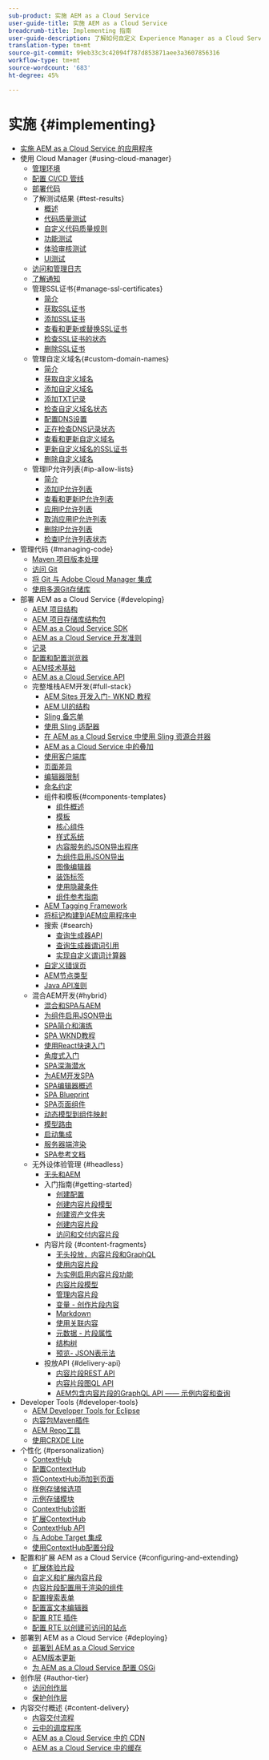 ```yaml
---
sub-product: 实施 AEM as a Cloud Service
user-guide-title: 实施 AEM as a Cloud Service
breadcrumb-title: Implementing 指南
user-guide-description: 了解如何自定义 Experience Manager as a Cloud Service 部署，包括开发和部署主题。
translation-type: tm+mt
source-git-commit: 99eb33c3c42094f787d853871aee3a3607856316
workflow-type: tm+mt
source-wordcount: '683'
ht-degree: 45%

---
```



# 实施 {#implementing}

+ [实施 AEM as a Cloud Service 的应用程序](/help/implementing/home.md)
+ 使用 Cloud Manager {#using-cloud-manager}
   + [管理环境](cloud-manager/manage-environments.md)
   + [配置 CI/CD 管线](cloud-manager/configure-pipeline.md)
   + [部署代码](cloud-manager/deploy-code.md)
   + 了解测试结果 {#test-results}
      + [概述](/help/implementing/cloud-manager/overview-test-results.md)
      + [代码质量测试](/help/implementing/cloud-manager/code-quality-testing.md)
      + [自定义代码质量规则](cloud-manager/custom-code-quality-rules.md)
      + [功能测试](/help/implementing/cloud-manager/functional-testing.md)
      + [体验审核测试](/help/implementing/cloud-manager/experience-audit-testing.md)
      + [UI测试](/help/implementing/cloud-manager/ui-testing.md)
   + [访问和管理日志](cloud-manager/manage-logs.md)
   + [了解通知](cloud-manager/notifications.md)
   + 管理SSL证书{#manage-ssl-certificates}
      + [简介](/help/implementing/cloud-manager/managing-ssl-certifications/introduction.md)
      + [获取SSL证书](/help/implementing/cloud-manager/managing-ssl-certifications/get-ssl-certificate.md)
      + [添加SSL证书](/help/implementing/cloud-manager/managing-ssl-certifications/add-ssl-certificate.md)
      + [查看和更新或替换SSL证书](/help/implementing/cloud-manager/managing-ssl-certifications/view-update-replace-ssl-certificate.md)
      + [检查SSL证书的状态](/help/implementing/cloud-manager/managing-ssl-certifications/check-status-ssl-certificate.md)
      + [删除SSL证书](/help/implementing/cloud-manager/managing-ssl-certifications/delete-ssl-certificate.md)
   + 管理自定义域名{#custom-domain-names}
      + [简介](/help/implementing/cloud-manager/custom-domain-names/introduction.md)
      + [获取自定义域名](/help/implementing/cloud-manager/custom-domain-names/get-custom-domain-name.md)
      + [添加自定义域名](/help/implementing/cloud-manager/custom-domain-names/add-custom-domain-name.md)
      + [添加TXT记录](/help/implementing/cloud-manager/custom-domain-names/add-text-record.md)
      + [检查自定义域名状态](/help/implementing/cloud-manager/custom-domain-names/check-domain-name-status.md)
      + [配置DNS设置](/help/implementing/cloud-manager/custom-domain-names/configure-dns-settings.md)
      + [正在检查DNS记录状态](/help/implementing/cloud-manager/custom-domain-names/check-dns-record-status.md)
      + [查看和更新自定义域名](/help/implementing/cloud-manager/custom-domain-names/view-update-replace-custom-domain-name.md)
      + [更新自定义域名的SSL证书](/help/implementing/cloud-manager/custom-domain-names/update-cdn-ssl-certificate.md)
      + [删除自定义域名](/help/implementing/cloud-manager/custom-domain-names/delete-custom-domain-name.md)
   + 管理IP允许列表{#ip-allow-lists}
      + [简介](/help/implementing/cloud-manager/ip-allow-lists/introduction.md)
      + [添加IP允许列表](/help/implementing/cloud-manager/ip-allow-lists/add-ip-allow-lists.md)
      + [查看和更新IP允许列表](/help/implementing/cloud-manager/ip-allow-lists/view-update-ip-allow-list.md)
      + [应用IP允许列表](/help/implementing/cloud-manager/ip-allow-lists/apply-allow-list.md)
      + [取消应用IP允许列表](/help/implementing/cloud-manager/ip-allow-lists/unapply-ip-allow-list.md)
      + [删除IP允许列表](/help/implementing/cloud-manager/ip-allow-lists/delete-ip-allow-list.md)
      + [检查IP允许列表状态](/help/implementing/cloud-manager/ip-allow-lists/check-ip-allow-list-status.md)
+ 管理代码 {#managing-code}
   + [Maven 项目版本处理](cloud-manager/project-version-handling.md)
   + [访问 Git](cloud-manager/accessing-git.md)
   + [将 Git 与 Adobe Cloud Manager 集成](cloud-manager/integrating-with-git.md)
   + [使用多源Git存储库](/help/implementing/cloud-manager/working-with-multiple-source-git-repositories.md)
+ 部署 AEM as a Cloud Service {#developing}
   + [AEM 项目结构](developing/introduction/aem-project-content-package-structure.md)
   + [AEM 项目存储库结构包](developing/introduction/repository-structure-package.md)
   + [AEM as a Cloud Service SDK](developing/introduction/aem-as-a-cloud-service-sdk.md)
   + [AEM as a Cloud Service 开发准则](developing/introduction/development-guidelines.md)
   + [记录](developing/introduction/logging.md)
   + [配置和配置浏览器](developing/introduction/configurations.md)
   + [AEM技术基础](/help/implementing/developing/introduction/aem-technologies.md)
   + [AEM as a Cloud Service API](https://docs.adobe.com/content/help/en/experience-manager-cloud-service/implementing/developing/ref/javadoc/index.html)
   + 完整堆栈AEM开发{#full-stack}
      + [AEM Sites 开发入门- WKND 教程](developing/introduction/develop-wknd-tutorial.md)
      + [AEM UI的结构](developing/introduction/ui-structure.md)
      + [Sling 备忘单](developing/introduction/sling-cheatsheet.md)
      + [使用 Sling 适配器](developing/introduction/sling-adapters.md)
      + [在 AEM as a Cloud Service 中使用 Sling 资源合并器](developing/introduction/sling-resource-merger.md)
      + [AEM as a Cloud Service 中的叠加](developing/introduction/overlays.md)
      + [使用客户端库](developing/introduction/clientlibs.md)
      + [页面差异](/help/implementing/developing/introduction/page-diff.md)
      + [编辑器限制](/help/implementing/developing/introduction/editor-limitations.md)
      + [命名约定](/help/implementing/developing/introduction/naming-conventions.md)
      + 组件和模板{#components-templates}
         + [组件概述](developing/components/overview.md)
         + [模板](developing/components/templates.md)
         + [核心组件](https://docs.adobe.com/content/help/zh-Hans/experience-manager-core-components/using/introduction.html)
         + [样式系统](/help/sites-cloud/authoring/features/style-system.md)
         + [内容服务的JSON导出程序](developing/components/json-exporter.md)
         + [为组件启用JSON导出](developing/components/enabling-json-exporter.md)
         + [图像编辑器](developing/components/image-editor.md)
         + [装饰标签](developing/components/decoration-tag.md)
         + [使用隐藏条件](developing/components/hide-conditions.md)
         + [组件参考指南](developing/components/reference.md)
      + [AEM Tagging Framework](/help/implementing/developing/introduction/tagging-framework.md)
      + [将标记构建到AEM应用程序中](/help/implementing/developing/introduction/tagging-applications.md)
      + 搜索 {#search}
         + [查询生成器API](/help/implementing/developing/introduction/query-builder-api.md)
         + [查询生成器谓词引用](/help/implementing/developing/introduction/query-builder-predicates.md)
         + [实现自定义谓词计算器](/help/implementing/developing/introduction/query-builder-custom-predicate.md)
      + [自定义错误页](/help/implementing/developing/introduction/custom-error-page.md)
      + [AEM节点类型](/help/implementing/developing/introduction/node-types.md)
      + [Java API准则](/help/implementing/developing/introduction/java-api-guidelines.md)
   + 混合AEM开发{#hybrid}
      + [混合和SPA与AEM](https://www.adobe.com/content/dam/www/us/en/marketing/experience-manager-sites/headless-content-management-system/pdfs/aem-hybrid-architecture-wp-1-18-19.pdf)
      + [为组件启用JSON导出](developing/components/enabling-json-exporter.md)
      + [SPA简介和演练](developing/hybrid/introduction.md)
      + [SPA WKND教程](developing/hybrid/wknd-tutorial.md)
      + [使用React快速入门](developing/hybrid/getting-started-react.md)
      + [角度式入门](developing/hybrid/getting-started-angular.md)
      + [SPA深海潜水](developing/hybrid/deep-dives.md)
      + [为AEM开发SPA](developing/hybrid/developing.md)
      + [SPA编辑器概述](developing/hybrid/editor-overview.md)
      + [SPA Blueprint](developing/hybrid/blueprint.md)
      + [SPA页面组件](developing/hybrid/page-component.md)
      + [动态模型到组件映射](developing/hybrid/model-to-component-mapping.md)
      + [模型路由](developing/hybrid/routing.md)
      + [启动集成](developing/hybrid/launch-integration.md)
      + [服务器端渲染](developing/hybrid/ssr.md)
      + [SPA参考文档](developing/hybrid/reference-materials.md)
   + 无外设体验管理 {#headless}
      + [无头和AEM](developing/headless/introduction.md)
      + 入门指南{#getting-started}
         + [创建配置](developing/headless/getting-started/create-configuration.md)
         + [创建内容片段模型](developing/headless/getting-started/create-content-model.md)
         + [创建资产文件夹](developing/headless/getting-started/create-assets-folder.md)
         + [创建内容片段](developing/headless/getting-started/create-content-fragment.md)
         + [访问和交付内容片段](developing/headless/getting-started/create-api-request.md)
      + 内容片段 {#content-fragments}
         + [无头投放，内容片段和GraphQL](/help/assets/content-fragments/content-fragments-graphql.md)
         + [使用内容片段](/help/assets/content-fragments/content-fragments.md)
         + [为实例启用内容片段功能](/help/assets/content-fragments/content-fragments-configuration-browser.md)
         + [内容片段模型](/help/assets/content-fragments/content-fragments-models.md)
         + [管理内容片段](/help/assets/content-fragments/content-fragments-managing.md)
         + [变量 - 创作片段内容](/help/assets/content-fragments/content-fragments-variations.md)
         + [Markdown](/help/assets/content-fragments/content-fragments-markdown.md)
         + [使用关联内容](/help/assets/content-fragments/content-fragments-assoc-content.md)
         + [元数据 - 片段属性](/help/assets/content-fragments/content-fragments-metadata.md)
         + [结构树](/help/assets/content-fragments/content-fragments-structure-tree.md)
         + [预览- JSON表示法](/help/assets/content-fragments/content-fragments-json-preview.md)
      + 投放API {#delivery-api}
         + [内容片段REST API](/help/assets/content-fragments/assets-api-content-fragments.md)
         + [内容片段图QL API](/help/assets/content-fragments/graphql-api-content-fragments.md)
         + [AEM包含内容片段的GraphQL API —— 示例内容和查询](/help/assets/content-fragments/content-fragments-graphql-samples.md)
+ Developer Tools {#developer-tools}
   + [AEM Developer Tools for Eclipse](/help/implementing/developing/tools/eclipse.md)
   + [内容包Maven插件](/help/implementing/developing/tools/maven-plugin.md)
   + [AEM Repo工具](/help/implementing/developing/tools/repo-tool.md)
   + [使用CRXDE Lite](/help/implementing/developing/tools/crxde.md)
+ 个性化 {#personalization}
   + [ContextHub](developing/personalization/contexthub.md)
   + [配置ContextHub](developing/personalization/configuring-contexthub.md)
   + [将ContextHub添加到页面](developing/personalization/adding-contexthub.md)
   + [样例存储候选项](developing/personalization/sample-stores.md)
   + [示例存储模块](developing/personalization/sample-modules.md)
   + [ContextHub诊断](developing/personalization/contexthub-diagnostics.md)
   + [扩展ContextHub](developing/personalization/extending-contexthub.md)
   + [ContextHub API](developing/personalization/contexthub-api.md)
   + [与 Adobe Target 集成](/help/sites-cloud/integrating/adobe-target.md)
   + [使用ContextHub配置分段](/help/sites-cloud/authoring/personalization/contexthub-segmentation.md)
+ 配置和扩展 AEM as a Cloud Service {#configuring-and-extending}
   + [扩展体验片段](developing/extending/experience-fragments.md)
   + [自定义和扩展内容片段](developing/extending/content-fragments-customizing.md)
   + [内容片段配置用于渲染的组件](developing/extending/content-fragments-configuring-components-rendering.md)
   + [配置搜索表单](developing/extending/search-forms.md)
   + [配置富文本编辑器](/help/implementing/developing/extending/rich-text-editor.md)
   + [配置 RTE 插件](/help/implementing/developing/extending/configure-rich-text-editor-plug-ins.md)
   + [配置 RTE 以创建可访问的站点](/help/implementing/developing/extending/rte-accessible-content.md)
+ 部署到 AEM as a Cloud Service {#deploying}
   + [部署到 AEM as a Cloud Service](deploying/overview.md)
   + [AEM版本更新](deploying/aem-version-updates.md)
   + [为 AEM as a Cloud Service 配置 OSGi](deploying/configuring-osgi.md)
+ 创作层 {#author-tier}
   + [访问创作层](/help/implementing/author-tier/accessing-the-author-tier.md)
   + [保护创作层](/help/implementing/author-tier/securing-the-author-tier.md)
+ 内容交付概述 {#content-delivery}
   + [内容交付流程](dispatcher/overview.md)
   + [云中的调度程序](dispatcher/disp-overview.md)
   + [AEM as a Cloud Service 中的 CDN](dispatcher/cdn.md)
   + [AEM as a Cloud Service 中的缓存](dispatcher/caching.md)